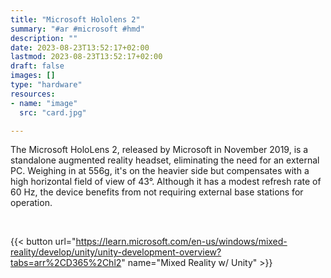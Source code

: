 ```yaml
---
title: "Microsoft Hololens 2"
summary: "#ar #microsoft #hmd"
description: ""
date: 2023-08-23T13:52:17+02:00
lastmod: 2023-08-23T13:52:17+02:00
draft: false
images: []
type: "hardware"
resources:
- name: "image"
  src: "card.jpg"

---
```

The Microsoft HoloLens 2, released by Microsoft in November 2019, is a standalone augmented reality headset, eliminating the need for an external PC. Weighing in at 556g, it's on the heavier side but compensates with a high horizontal field of view of 43°. Although it has a modest refresh rate of 60 Hz, the device benefits from not requiring external base stations for operation.

<br>

{{< button url="https://learn.microsoft.com/en-us/windows/mixed-reality/develop/unity/unity-development-overview?tabs=arr%2CD365%2Chl2" name="Mixed Reality w/ Unity" >}}
